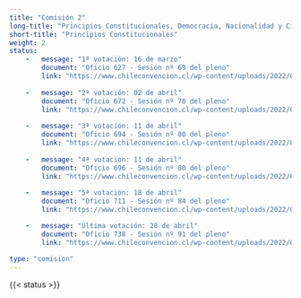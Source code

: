 ```yaml
---
title: "Comisión 2"
long-title: "Principios Constitucionales, Democracia, Nacionalidad y Ciudadanía"
short-title: "Principios Constitucionales"
weight: 2
status: 
    -   message: "1ª votación: 16 de marzo" 
        document: "Oficio 627 - Sesión nº 69 del pleno"
        link: "https://www.chileconvencion.cl/wp-content/uploads/2022/03/Oficio-627-con-normas-aprobadas-en-particular-Sesion-69-del-Pleno-votacion-informe-de-reemplazo-Com-sistemas.pdf"
    
    -   message: "2ª votación: 02 de abril" 
        document: "Oficio 672 - Sesión nº 78 del pleno"
        link: "https://www.chileconvencion.cl/wp-content/uploads/2022/04/Oficio-672-mediante-el-cual-se-informan-las-normas-aprobadas-en-particular-2do-informe-de-la-Com.-sobre-Principios.pdf"
    
    -   message: "3ª votación: 11 de abril" 
        document: "Oficio 694 - Sesión nº 80 del pleno"
        link: "https://www.chileconvencion.cl/wp-content/uploads/2022/04/Oficio-694-mediante-el-cual-se-informan-las-normas-aprobadas-del-informe-de-reemplazo-de-la-Com.-sobre-Principios-Constitucionales.pdf"
    
    -   message: "4ª votación: 11 de abril" 
        document: "Oficio 696 - Sesión nº 80 del pleno"
        link: "https://www.chileconvencion.cl/wp-content/uploads/2022/04/Oficio-696-mediante-el-cual-se-informan-las-normas-aprobadas-de-la-2da-nueva-propuesta-del-primer-informe-de-la-Com-sobre-Principios.pdf"
        
    -   message: "5ª votación: 18 de abril"
        document: "Oficio 711 - Sesión nº 84 del pleno"
        link: "https://www.chileconvencion.cl/wp-content/uploads/2022/04/Oficio-711-con-normas-aprobadas-en-la-sesion-84a-2-3-Com.-sobre-Principios.pdf"

    -   message: "Última votación: 28 de abril"
        document: "Oficio 738 - Sesión nº 91 del pleno"
        link: "https://www.chileconvencion.cl/wp-content/uploads/2022/04/Oficio-738-con-normas-aprobadas-en-particular-Sesion-91-del-Pleno-votacion-2-2-2da-propuesta-FEA.pdf"
        
type: "comision"
---
```

{{< status >}}
